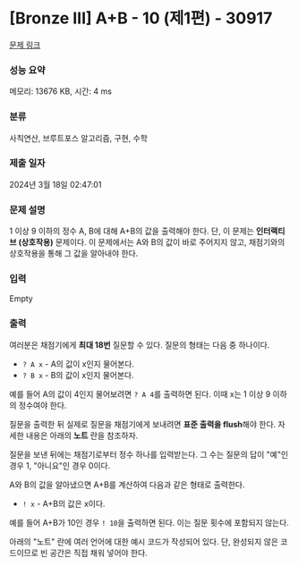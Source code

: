 # [Bronze III] A+B - 10 (제1편) - 30917 

[문제 링크](https://www.acmicpc.net/problem/30917) 

### 성능 요약

메모리: 13676 KB, 시간: 4 ms

### 분류

사칙연산, 브루트포스 알고리즘, 구현, 수학

### 제출 일자

2024년 3월 18일 02:47:01

### 문제 설명

<p>1 이상 9 이하의 정수 A, B에 대해 A+B의 값을 출력해야 한다. 단, 이 문제는 <strong>인터랙티브 (상호작용)</strong> 문제이다. 이 문제에서는 A와 B의 값이 바로 주어지지 않고, 채점기와의 상호작용을 통해 그 값을 알아내야 한다.</p>

### 입력 

 Empty

### 출력 

 <p>여러분은 채점기에게 <strong>최대 18번</strong> 질문할 수 있다. 질문의 형태는 다음 중 하나이다.</p>

<ul>
	<li><code>? A x</code> - A의 값이 x인지 물어본다.</li>
	<li><code>? B x</code> - B의 값이 x인지 물어본다.</li>
</ul>

<p>예를 들어 A의 값이 4인지 물어보려면 <code>? A 4</code>를 출력하면 된다. 이때 x는 1 이상 9 이하의 정수여야 한다.</p>

<p>질문을 출력한 뒤 실제로 질문을 채점기에게 보내려면 <strong>표준 출력을 flush</strong>해야 한다. 자세한 내용은 아래의 <strong>노트</strong> 란을 참조하자.</p>

<p>질문을 보낸 뒤에는 채점기로부터 정수 하나를 입력받는다. 그 수는 질문의 답이 "예"인 경우 1, "아니요"인 경우 0이다.</p>

<p>A와 B의 값을 알아냈으면 A+B를 계산하여 다음과 같은 형태로 출력한다.</p>

<ul>
	<li><code>! x</code> - A+B의 값은 x이다.</li>
</ul>

<p>예를 들어 A+B가 10인 경우 <code>! 10</code>을 출력하면 된다. 이는 질문 횟수에 포함되지 않는다.</p>

<p>아래의 "노트" 란에 여러 언어에 대한 예시 코드가 작성되어 있다. 단, 완성되지 않은 코드이므로 빈 공간은 직접 채워 넣어야 한다.</p>

